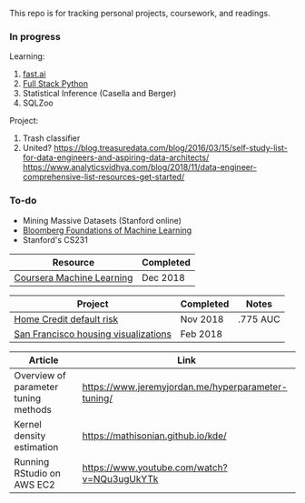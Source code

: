 This repo is for tracking personal projects, coursework, and readings.

### In progress
Learning:
1. [fast.ai](http://www.fast.ai/)
2. [Full Stack Python](https://www.fullstackpython.com/table-of-contents.html)
3. Statistical Inference (Casella and Berger)
4. SQLZoo

Project:
1. Trash classifier
2. United?
https://blog.treasuredata.com/blog/2016/03/15/self-study-list-for-data-engineers-and-aspiring-data-architects/
https://www.analyticsvidhya.com/blog/2018/11/data-engineer-comprehensive-list-resources-get-started/

### To-do
- Mining Massive Datasets (Stanford online)
- [Bloomberg Foundations of Machine Learning](https://bloomberg.github.io/foml/#home)
- Stanford's CS231

| Resource | Completed |
| -------- | --------- |
| [Coursera Machine Learning](https://www.coursera.org/learn/machine-learning) | Dec 2018 |

| Project | Completed | Notes | 
| ------- | --------- | ----- |
| [Home Credit default risk](https://www.kaggle.com/c/home-credit-default-risk) | Nov 2018 | .775 AUC |
| [San Francisco housing visualizations](https://github.com/collindching/sf_housing) | Feb 2018 | |

| Article | Link |
| ------- | ---- |
| Overview of parameter tuning methods | https://www.jeremyjordan.me/hyperparameter-tuning/ |
| Kernel density estimation | https://mathisonian.github.io/kde/ |
| Running RStudio on AWS EC2 | https://www.youtube.com/watch?v=NQu3ugUkYTk |

